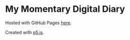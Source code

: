 # My Momentary Digital Diary

Hosted with GitHub Pages [here](https://leesue630.github.io/digitaldiary/).

Created with [p5.js](https://p5js.org/).